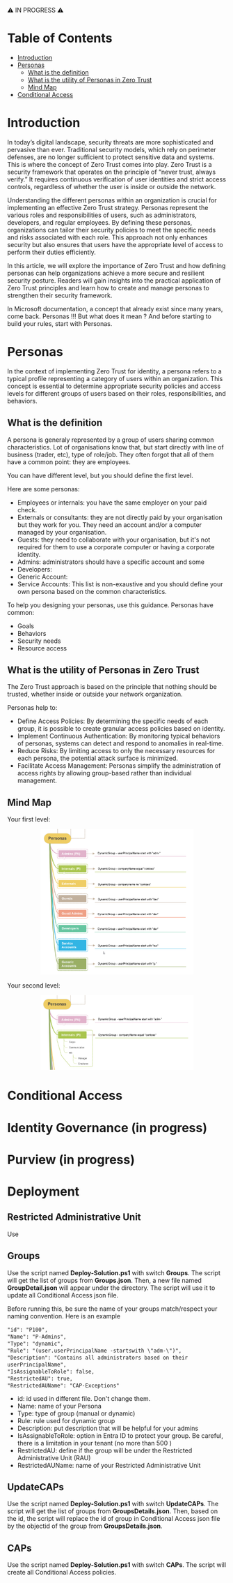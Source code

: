 ⚠️ IN PROGRESS ⚠️

# Table of Contents
- [Introduction](#introduction)
- [Personas](#Personas)
    - [What is the definition](#what-is-the-definition)
    - [What is the utility of Personas in Zero Trust](#What-is-the-utility-of-Personas-in-Zero-Trust)
    - [Mind Map](#Mind-Map)
- [Conditional Access](#Conditional-Access)


# Introduction
In today’s digital landscape, security threats are more sophisticated and pervasive than ever. Traditional security models, which rely on perimeter defenses, are no longer sufficient to protect sensitive data and systems. This is where the concept of Zero Trust comes into play. Zero Trust is a security framework that operates on the principle of “never trust, always verify.” It requires continuous verification of user identities and strict access controls, regardless of whether the user is inside or outside the network.

Understanding the different personas within an organization is crucial for implementing an effective Zero Trust strategy. Personas represent the various roles and responsibilities of users, such as administrators, developers, and regular employees. By defining these personas, organizations can tailor their security policies to meet the specific needs and risks associated with each role. This approach not only enhances security but also ensures that users have the appropriate level of access to perform their duties efficiently.

In this article, we will explore the importance of Zero Trust and how defining personas can help organizations achieve a more secure and resilient security posture. Readers will gain insights into the practical application of Zero Trust principles and learn how to create and manage personas to strengthen their security framework.

In Microsoft documentation, a concept that already exist since many years, come back. Personas !!! But what does it mean ?
And before starting to build your rules, start with Personas.


# Personas
In the context of implementing Zero Trust for identity, a persona refers to a typical profile representing a category of users within an organization. This concept is essential to determine appropriate security policies and access levels for different groups of users based on their roles, responsibilities, and behaviors.

## What is the definition
A persona is generaly represented by a group of users sharing common characteristics. Lot of organisations know that, but start directly with line of business (trader, etc), type of role/job. They often forgot that all of them have a common point: they are employees.

You can have different level, but you should define the first level.

Here are some personas:
- Employees or internals: you have the same employer on your paid check.
- Externals or consultants: they are not directly paid by your organisation but they work for you. They need an account and/or a computer managed by your organisation.
- Guests: they need to collaborate with your organisation, but it's not required for them to use a corporate computer or having a corporate identity.
- Admins: administrators should have a specific account and some 
- Developers:
- Generic Account:
- Service Accounts:
This list is non-exaustive and you should define your own persona based on the common characteristics.

To help you designing your personas, use this guidance. Personas have common:
- Goals
- Behaviors
- Security needs
- Resource access

## What is the utility of Personas in Zero Trust
The Zero Trust approach is based on the principle that nothing should be trusted, whether inside or outside your network organization.

Personas help to:
- Define Access Policies: By determining the specific needs of each group, it is possible to create granular access policies based on identity.
- Implement Continuous Authentication: By monitoring typical behaviors of personas, systems can detect and respond to anomalies in real-time.
- Reduce Risks: By limiting access to only the necessary resources for each persona, the potential attack surface is minimized.
- Facilitate Access Management: Personas simplify the administration of access rights by allowing group-based rather than individual management.

## Mind Map

Your first level:
<p align="center" width="100%">
    <img width="70%" src="./images/personas/List-of-personas-1.png">
</p>

Your second level:
<p align="center" width="100%">
    <img width="70%" src="./images/personas/List-of-personas-2.png">
</p>



# Conditional Access


# Identity Governance (in progress)


# Purview (in progress)


# Deployment

## Restricted Administrative Unit
Use

## Groups
Use the script named **Deploy-Solution.ps1** with switch **Groups**. The script will get the list of groups from **Groups.json**.
Then, a new file named **GroupDetail.json** will appear under the directory. The script will use it to update all Conditional Access json file.

Before running this, be sure the name of your groups match/respect your naming convention.
Here is an example
```
"id": "P100",
"Name": "P-Admins",
"Type": "dynamic",
"Rule": "(user.userPrincipalName -startswith \"adm-\")",
"Description": "Contains all administrators based on their userPrincipalName",
"IsAssignableToRole": false,
"RestrictedAU": true,
"RestrictedAUName": "CAP-Exceptions"
```
- id: id used in different file. Don't change them.
- Name: name of your Persona
- Type: type of group (manual or dynamic)
- Rule: rule used for dynamic group
- Description: put description that will be helpful for your admins
- IsAssignableToRole: option in Entra ID to protect your group. Be careful, there is a limitation in your tenant (no more than 500 )
- RestrictedAU: define if the group will be under the Restricted Administrative Unit (RAU)
- RestrictedAUName: name of your Restricted Administrative Unit

## UpdateCAPs
Use the script named **Deploy-Solution.ps1** with switch **UpdateCAPs**. The script will get the list of groups from **GroupsDetails.json**.
Then, based on the id, the script will replace the id of group in Conditional Access json file by the objectid of the group from **GroupsDetails.json**.


## CAPs
Use the script named **Deploy-Solution.ps1** with switch **CAPs**. The script will create all Conditional Access policies.